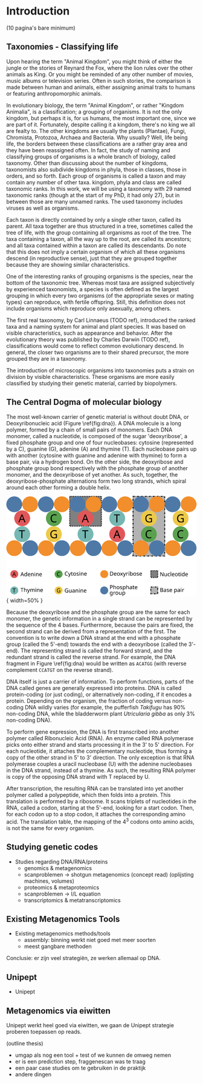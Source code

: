 # Introduction

(10 pagina's bare minimum)

## Taxonomies - Classifying life

Upon hearing the term "Animal Kingdom", you might think of either the
jungle or the stories of Reynard the Fox, where the lion rules over the
other animals as King. Or you might be reminded of any other number of
movies, music albums or television series. Often in such stories, the
comparison is made between human and animals, either assigning animal
traits to humans or featuring anthropomorphic animals.

In evolutionary biology, the term "Animal Kingdom", or rather "Kingdom
Animalia", is a classification; a grouping of organisms. It is not the
only kingdom, but perhaps it is, for us humans, the most important
one, since we are part of it. Fortunately, despite calling it a
kingdom, there's no king we all are fealty to. The other kingdoms are
usually the plants (Plantae), Fungi, Chromista, Protozoa, Archaea and
Bacteria. Why usually? Well, life being life, the borders between these
classifications are a rather gray area and they have been reassigned
often. In fact, the study of naming and classifying groups of organisms
is a whole branch of biology, called taxonomy. Other than discussing
about the number of kingdoms, taxonomists also subdivide kingdoms in
phyla, those in classes, those in orders, and so forth. Each group of
organisms is called a taxon and may contain any number of other taxa.
kingdom, phyla and class are called taxonomic ranks. In this work, we
will be using a taxonomy with 29 named taxonomic ranks (though at the
start of my PhD, it had only 27), but in between those are many unnamed
ranks. The used taxonomy includes viruses as well as organisms.

Each taxon is directly contained by only a single other taxon, called
its parent. All taxa together are thus structured in a tree, sometimes
called the tree of life, with the group containing all organisms as
root of the tree. The taxa containing a taxon, all the way up to the
root, are called its ancestors; and all taxa contained within a taxon
are called its descendants. Do note that this does not imply a certain
organism of which all these organisms descend (in reproductive sense),
just that they are grouped together because they are showing similar
characteristics.

<!-- TODO tekening tree of life? -->

One of the interesting ranks of grouping organisms is the species,
near the bottom of the taxonomic tree. Whereas most taxa are assigned
subjectively by experienced taxonomists, a species is often defined as
the largest grouping in which every two organisms (of the appropriate
sexes or mating types) can reproduce, with fertile offspring. Still,
this definition does not include organisms which reproduce only
asexually, among others.

The first real taxonomy, by Carl Linnaeus (TODO ref), introduced the
ranked taxa and a naming system for animal and plant species. It was
based on visible characteristics, such as appearance and behavior. After
the evolutionary theory was published by Charles Darwin (TODO ref),
classifications would come to reflect common evolutionary descend. In
general, the closer two organisms are to their shared precursor, the
more grouped they are in a taxonomy.

The introduction of microscopic organisms into taxonomies puts a strain
on division by visible characteristics. These organisms are more easily
classified by studying their genetic material, carried by biopolymers.

## The Central Dogma of molecular biology

The most well-known carrier of genetic material is without doubt DNA, or
Deoxyribonucleic acid (Figure \ref{fig:dna}). A DNA molecule is a long
polymer, formed by a chain of small pairs of monomers. Each DNA monomer,
called a nucleotide, is composed of the sugar 'deoxyribose', a fixed
phosphate group and one of four nucleobases: cytosine (represented by a
C), guanine (G), adenine (A) and thymine (T). Each nucleobase pairs up
with another (cytosine with guanine and adenine with thymine) to form a
base pair, via a hydrogen bond. On the other side, the deoxyribose and
phosphate group bond respectively with the phosphate group of another
monomer, and the deoxyribose of yet another. As such, together, the
deoxyribose-phosphate alternations form two long strands, which spiral
around each other forming a double helix.

![The structure of DNA, flattened to two dimensions.\label{fig:dna}](dna.svg){ width=50% }

Because the deoxyribose and the phosphate group are the same for each
monomer, the genetic information in a single strand can be represented
by the sequence of the 4 bases. Furthermore, because the pairs are
fixed, the second strand can be derived from a representation of the
first. The convention is to write down a DNA strand at the end with a
phosphate group (called the 5'-end) towards the end with a deoxyribose
(called the 3'-end). The representing strand is called the forward
strand, and the redundant strand is called the reverse strand. For
example, the DNA fragment in Figure \ref{fig:dna} would be written as
`ACATGG` (with reverse complement `CCATGT` on the reverse strand).

DNA itself is just a carrier of information. To perform functions,
parts of the DNA called genes are generally expressed into proteins.
DNA is called protein-coding (or just coding), or alternatively
non-coding, if it encodes a protein. Depending on the organism, the
fraction of coding versus non-coding DNA wildly varies (for example,
the pufferfish *Takifugu* has 90% non-coding DNA, while the bladderworm
plant *Utricularia gibba* as only 3% non-coding DNA).

To perform gene expression, the DNA is first transcribed into another
polymer called Ribonucleic Acid (RNA). An enzyme called RNA polymerase
picks onto either strand and starts processing it in the 3' to
5' direction. For each nucleotide, it attaches the complementary
nucleotide, thus forming a copy of the other strand in 5' to 3'
direction. The only exception is that RNA polymerase couples a uracil
nucleobase (U) with the adenine nucleobases in the DNA strand, instead
of a thymine. As such, the resulting RNA polymer is copy of the opposing
DNA strand with T replaced by U.

After transcription, the resulting RNA can be translated into yet
another polymer called a polypeptide, which then folds into a protein.
This translation is performed by a ribosome. It scans triplets of
nucleotides in the RNA, called a codon, starting at the 5'-end, looking
for a start codon. Then, for each codon up to a stop codon, it attaches
the corresponding amino acid. The translation table, the mapping of the
$4^3$ codons onto amino acids, is not the same for every organism.

## Studying genetic codes

* Studies regarding DNA/RNA/proteins
  - genomics & metagenomics
  - scanproblemen -> shotgun metagenomics (concept read) (oplijsting machines, volumes)
  - proteomics & metaproteomics
  - scanproblemen -> I/L equation
  - transcriptomics & metatranscriptomics

## Existing Metagenomics Tools

* Existing metagenomics methods/tools
  - assembly: binning werkt niet goed met meer soorten
  - meest gangbare methoden

Conclusie: er zijn veel strategiën, ze werken allemaal op DNA.

## Unipept

*  Unipept

## Metagenomics via eiwitten

Unipept werkt heel goed via eiwitten, we gaan de Unipept strategie proberen toepassen op reads.

(outline thesis)

* umgap als nog een tool + test of we kunnen de omweg nemen
* er is een prediction step, fraggenescan was te traag
* een paar case studies om te gebruiken in de praktijk
* andere dingen
